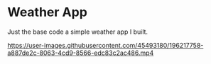 # Weather App
Just the base code a simple weather app I built. 

https://user-images.githubusercontent.com/45493180/196217758-a887de2c-8063-4cd9-8566-edc83c2ac486.mp4
